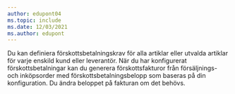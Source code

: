 ```yaml
---
author: edupont04
ms.topic: include
ms.date: 12/03/2021
ms.author: edupont
---
```

Du kan definiera förskottsbetalningskrav för alla artiklar eller utvalda artiklar för varje enskild kund eller leverantör. När du har konfigurerat förskottsbetalningar kan du generera förskottsfakturor från försäljnings- och inköpsorder med förskottsbetalningsbelopp som baseras på din konfiguration. Du ändra beloppet på fakturan om det behövs.  
